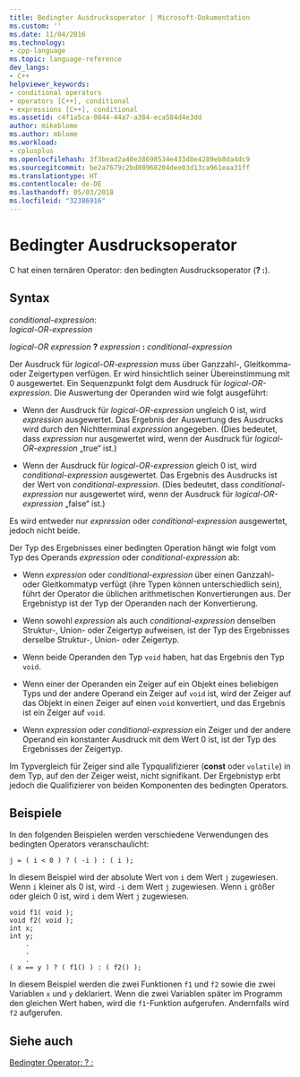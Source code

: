 ```yaml
---
title: Bedingter Ausdrucksoperator | Microsoft-Dokumentation
ms.custom: ''
ms.date: 11/04/2016
ms.technology:
- cpp-language
ms.topic: language-reference
dev_langs:
- C++
helpviewer_keywords:
- conditional operators
- operators [C++], conditional
- expressions [C++], conditional
ms.assetid: c4f1a5ca-0844-44a7-a384-eca584d4e3dd
author: mikeblome
ms.author: mblome
ms.workload:
- cplusplus
ms.openlocfilehash: 3f3bead2a40e38698534e433d8e4289eb8da4dc9
ms.sourcegitcommit: be2a7679c2bd80968204dee03d13ca961eaa31ff
ms.translationtype: HT
ms.contentlocale: de-DE
ms.lasthandoff: 05/03/2018
ms.locfileid: "32386916"
---
```

# <a name="conditional-expression-operator"></a>Bedingter Ausdrucksoperator
C hat einen ternären Operator: den bedingten Ausdrucksoperator (**? :**).  
  
## <a name="syntax"></a>Syntax  
 *conditional-expression*:  
 *logical-OR-expression*  
  
 *logical-OR expression*  **?**  *expression* **:** *conditional-expression*  
  
 Der Ausdruck für *logical-OR-expression* muss über Ganzzahl-, Gleitkomma- oder Zeigertypen verfügen. Er wird hinsichtlich seiner Übereinstimmung mit 0 ausgewertet. Ein Sequenzpunkt folgt dem Ausdruck für *logical-OR-expression*. Die Auswertung der Operanden wird wie folgt ausgeführt:  
  
-   Wenn der Ausdruck für *logical-OR-expression* ungleich 0 ist, wird *expression* ausgewertet. Das Ergebnis der Auswertung des Ausdrucks wird durch den Nichtterminal *expression* angegeben. (Dies bedeutet, dass *expression* nur ausgewertet wird, wenn der Ausdruck für *logical-OR-expression* „true“ ist.)  
  
-   Wenn der Ausdruck für *logical-OR-expression* gleich 0 ist, wird *conditional-expression* ausgewertet. Das Ergebnis des Ausdrucks ist der Wert von *conditional-expression*. (Dies bedeutet, dass *conditional-expression* nur ausgewertet wird, wenn der Ausdruck für *logical-OR-expression* „false“ ist.)  
  
 Es wird entweder nur *expression* oder *conditional-expression* ausgewertet, jedoch nicht beide.  
  
 Der Typ des Ergebnisses einer bedingten Operation hängt wie folgt vom Typ des Operands *expression* oder *conditional-expression* ab:  
  
-   Wenn *expression* oder *conditional-expression* über einen Ganzzahl- oder Gleitkommatyp verfügt (ihre Typen können unterschiedlich sein), führt der Operator die üblichen arithmetischen Konvertierungen aus. Der Ergebnistyp ist der Typ der Operanden nach der Konvertierung.  
  
-   Wenn sowohl *expression* als auch *conditional-expression* denselben Struktur-, Union- oder Zeigertyp aufweisen, ist der Typ des Ergebnisses derselbe Struktur-, Union- oder Zeigertyp.  
  
-   Wenn beide Operanden den Typ `void` haben, hat das Ergebnis den Typ `void`.  
  
-   Wenn einer der Operanden ein Zeiger auf ein Objekt eines beliebigen Typs und der andere Operand ein Zeiger auf `void` ist, wird der Zeiger auf das Objekt in einen Zeiger auf einen `void` konvertiert, und das Ergebnis ist ein Zeiger auf `void`.  
  
-   Wenn *expression* oder *conditional-expression* ein Zeiger und der andere Operand ein konstanter Ausdruck mit dem Wert 0 ist, ist der Typ des Ergebnisses der Zeigertyp.  
  
 Im Typvergleich für Zeiger sind alle Typqualifizierer (**const** oder `volatile`) in dem Typ, auf den der Zeiger weist, nicht signifikant. Der Ergebnistyp erbt jedoch die Qualifizierer von beiden Komponenten des bedingten Operators.  
  
## <a name="examples"></a>Beispiele  
 In den folgenden Beispielen werden verschiedene Verwendungen des bedingten Operators veranschaulicht:  
  
```  
j = ( i < 0 ) ? ( -i ) : ( i );  
```  
  
 In diesem Beispiel wird der absolute Wert von `i` dem Wert `j` zugewiesen. Wenn `i` kleiner als 0 ist, wird `-i` dem Wert `j` zugewiesen. Wenn `i` größer oder gleich 0 ist, wird `i` dem Wert `j` zugewiesen.  
  
```  
void f1( void );  
void f2( void );  
int x;  
int y;  
    .  
    .  
    .  
( x == y ) ? ( f1() ) : ( f2() );  
```  
  
 In diesem Beispiel werden die zwei Funktionen `f1` und `f2` sowie die zwei Variablen `x` und `y` deklariert. Wenn die zwei Variablen später im Programm den gleichen Wert haben, wird die `f1`-Funktion aufgerufen. Andernfalls wird `f2` aufgerufen.  
  
## <a name="see-also"></a>Siehe auch  
 [Bedingter Operator: ? :](../cpp/conditional-operator-q.md)